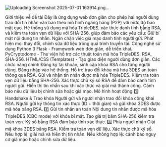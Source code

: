 ![Uploading Screenshot 2025-07-01 163914.png…]()

Giới thiệu về đề tài Đây là ứng dụng web đơn giản cho phép hai người dùng trao đổi tin nhắn văn bản theo mô hình ngang hàng (P2P) với mức độ bảo mật cao. Hệ thống sử dụng mã hóa TripleDES, xác thực danh tính bằng RSA, và kiểm tra toàn vẹn dữ liệu với SHA-256, giúp đảm bảo các yêu cầu: Giữ bí mật nội dung tin nhắn. Ngăn chặn việc giả mạo danh tính người gửi. Phát hiện mọi thay đổi, chỉnh sửa dữ liệu trong quá trình truyền tải.
Công nghệ sử dụng Python 3 Flask - Framework web đơn giản, dễ triển khai. PyCryptodome - Thư viện hỗ trợ các thuật toán mã hóa TripleDES, RSA, SHA-256. HTML/CSS (Templates) - Tạo giao diện người dùng đơn giản.
Các chức năng chính Đăng ký tài khoản, sinh cặp khóa RSA cho từng người dùng. Đăng nhập vào hệ thống. Hỗ trợ trao đổi khóa mã hóa 3DES an toàn thông qua RSA. Gửi và nhận tin nhắn được mã hóa TripleDES. Kiểm tra toàn vẹn dữ liệu bằng SHA-256. Xác thực chữ ký số RSA để đảm bảo danh tính người gửi. Hiển thị tin nhắn sau khi xác thực và giải mã thành công. Cảnh báo nếu dữ liệu bị chỉnh sửa hoặc giả mạo.
Mô hình hoạt động 1️⃣ Handshake & Trao khóa Người gửi và người nhận trao đổi khóa công khai RSA. Người gửi ký thông tin xác thực (ID + thời gian) và gửi khóa 3DES được mã hóa bằng RSA. 2️⃣ Gửi tin nhắn an toàn Nội dung tin nhắn được mã hóa TripleDES (CBC mode) với khóa bí mật. Tạo giá trị băm SHA-256 kiểm tra toàn vẹn. Ký số bằng RSA đảm bảo tính xác thực. 3️⃣ Phía người nhận Giải mã khóa 3DES bằng RSA. Kiểm tra toàn vẹn dữ liệu. Xác thực chữ ký số. Nếu hợp lệ: giải mã và hiển thị tin nhắn. Nếu không hợp lệ: cảnh báo nguy cơ giả mạo hoặc chỉnh sửa dữ liệu.
